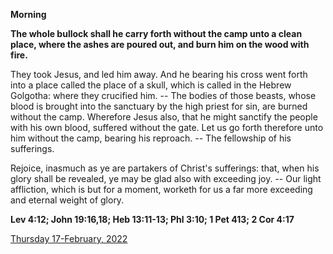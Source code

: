 **Morning**

**The whole bullock shall he carry forth without the camp unto a clean place, where the ashes are poured out, and burn him on the wood with fire.**
 
They took Jesus, and led him away. And he bearing his cross went forth into a place called the place of a skull, which is called in the Hebrew Golgotha: where they crucified him. -- The bodies of those beasts, whose blood is brought into the sanctuary by the high priest for sin, are burned without the camp. Wherefore Jesus also, that he might sanctify the people with his own blood, suffered without the gate. Let us go forth therefore unto him without the camp, bearing his reproach. -- The fellowship of his sufferings.
 
Rejoice, inasmuch as ye are partakers of Christ's sufferings: that, when his glory shall be revealed, ye may be glad also with exceeding joy. -- Our light affliction, which is but for a moment, worketh for us a far more exceeding and eternal weight of glory.  

**Lev 4:12; John 19:16,18; Heb 13:11-13; Phl 3:10; 1 Pet 413; 2 Cor 4:17**

[Thursday 17-February, 2022](https://t.me/daily_light)
